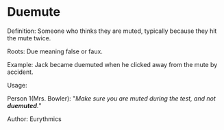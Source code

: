 # Duemute

Definition: Someone who thinks they are muted, typically because they hit the mute twice.

Roots: Due meaning false or faux.

Example: Jack became duemuted when he clicked away from the mute by accident.

Usage: 

Person 1(Mrs. Bowler): "*Make sure you are muted during the test, and not __duemuted__.*" 

Author: Eurythmics
